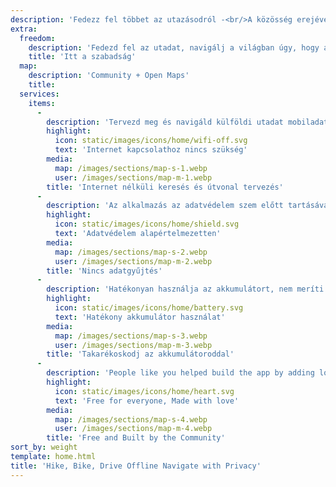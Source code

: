 ```yaml
---
description: 'Fedezz fel többet az utazásodról -<br/>A közösség erejével'
extra:
  freedom:
    description: 'Fedezd fel az utadat, navigálj a világban úgy, hogy az adatvédelem és a közösség kerül előtérbe.'
    title: 'Itt a szabadság'
  map:
    description: 'Community + Open Maps'
    title:
  services:
    items:
      - 
        description: 'Tervezd meg és navigáld külföldi utadat mobiladat igénybevétele nélkül, és keress tájékozódási pontokat egy messzi túra során.'
        highlight:
          icon: static/images/icons/home/wifi-off.svg
          text: 'Internet kapcsolathoz nincs szükség'
        media:
          map: /images/sections/map-s-1.webp
          user: /images/sections/map-m-1.webp
        title: 'Internet nélküli keresés és útvonal tervezés'
      - 
        description: 'Az alkalmazás az adatvédelem szem előtt tartásával készült - nem azonosítja az embereket, nem követ téged, és nem gyűjt semmilyen információt.'
        highlight:
          icon: static/images/icons/home/shield.svg
          text: 'Adatvédelem alapértelmezetten'
        media:
          map: /images/sections/map-s-2.webp
          user: /images/sections/map-m-2.webp
        title: 'Nincs adatgyűjtés'
      - 
        description: 'Hatékonyan használja az akkumulátort, nem meríti az akkumulátort, mint más navigációs alkalmazások.'
        highlight:
          icon: static/images/icons/home/battery.svg
          text: 'Hatékony akkumulátor használat'
        media:
          map: /images/sections/map-s-3.webp
          user: /images/sections/map-m-3.webp
        title: 'Takarékoskodj az akkumulátoroddal'
      - 
        description: 'People like you helped build the app by adding locations to <span class="text-icon"><svg viewBox="0 0 19 19"><use href="#icon-open-street-map"></use></svg> [OpenStreetMap](https://openstreetmap.org)</span>, giving feedback on features, and contributing code on <span class="text-icon"><svg viewbox="0 0 4.233 4.233"> <use href="#icon-codeberg"></use></svg> [Codeberg](https://codeberg.org/comaps)</span> in the open-source community.'
        highlight:
          icon: static/images/icons/home/heart.svg
          text: 'Free for everyone, Made with love'
        media:
          map: /images/sections/map-s-4.webp
          user: /images/sections/map-m-4.webp
        title: 'Free and Built by the Community'
sort_by: weight
template: home.html
title: 'Hike, Bike, Drive Offline Navigate with Privacy'
---
```


